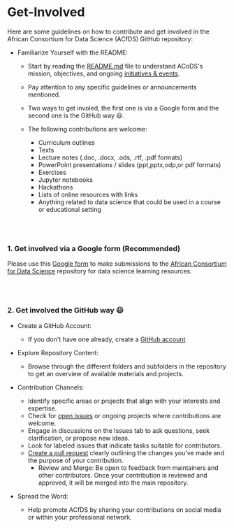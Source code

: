 # Get-Involved

Here are some guidelines on how to contribute and get involved in the African Consortium for Data Science (ACfDS) GitHub repository:

* Familiarize Yourself with the README:
    + Start by reading the [README.md](https://github.com/African-Consortium-for-Data-Science) file to understand ACoDS's mission, objectives, and ongoing [initiatives & events](https://github.com/African-Consortium-for-Data-Science/Events).
    + Pay attention to any specific guidelines or announcements mentioned.

    + Two ways to get involed, the first one is via a Google form and the second one is the GitHub way :smiley:.
 
    + The following contributions are welcome:
        - Curriculum outlines
        - Texts
        - Lecture notes (.doc, .docx, .ods, .rtf, .pdf formats)
        - PowerPoint presentations / slides (ppt,pptx,odp,or pdf formats)
        - Exercises
        - Jupyter notebooks
        - Hackathons
        - Lists of online resources with links
        - Anything related to data science that could be used in a course or educational setting

<br/>
<br/>

### 1. Get involved via a Google form (Recommended)

Please use this [Google form](https://docs.google.com/forms/d/e/1FAIpQLSeTeNQInx6hmR4h4CRcKvlo6kt_wrPxNSfuJqo7FEWxjHiOqA/viewform) to make submissions to the [African Consortium for Data Science](https://github.com/African-Consortium-for-Data-Science) repository for data science learning resources.


<br/>
<br/>

### 2. Get involved the GitHub way :smiley: 

* Create a GitHub Account:

    + If you don't have one already, create a [GitHub account](https://github.com/signup?ref_cta=Sign+up&ref_loc=header+logged+out&ref_page=%2F&source=header-home)
 
* Explore Repository Content:

    + Browse through the different folders and subfolders in the repository to get an overview of available materials and projects.      

* Contribution Channels:

    + Identify specific areas or projects that align with your interests and expertise.
    + Check for [open issues](https://github.com/issues) or ongoing projects where contributions are welcome.
    + Engage in discussions on the Issues tab to ask questions, seek clarification, or propose new ideas.
    + Look for labeled issues that indicate tasks suitable for contributors.
    + [Create a pull request](https://docs.github.com/en/pull-requests/collaborating-with-pull-requests/proposing-changes-to-your-work-with-pull-requests/creating-a-pull-request) clearly outlining the changes you've made and the purpose of your contribution.
       - Review and Merge: Be open to feedback from maintainers and other contributors. Once your contribution is reviewed and approved, it will be merged into the main repository.


* Spread the Word:

    + Help promote ACfDS by sharing your contributions on social media or within your professional network.    
